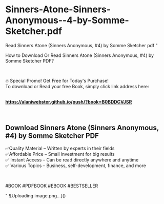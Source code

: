 # Sinners-Atone-Sinners-Anonymous--4-by-Somme-Sketcher.pdf
Read Sinners Atone (Sinners Anonymous, #4) by Somme Sketcher pdf
"<p>How to Download Or Read Sinners Atone (Sinners Anonymous, #4) by Somme Sketcher PDF?</p>
<p>&nbsp;</p>
<p>&#128293;  Special Promo! Get Free for Today's Purchase!<br />To download or Read your free Book, simply click link address here:&nbsp;<br />&nbsp;</p>
<p><a href=""https://alaniwebster.github.io/push/?book=B0BDDCVJSR""><strong>https://alaniwebster.github.io/push/?book=B0BDDCVJSR</strong></a></p>
<p>&nbsp;</p>
<h2>Download Sinners Atone (Sinners Anonymous, #4) by Somme Sketcher PDF</h2>
<p>&#x2705;Quality Material &ndash; Written by experts in their fields<br />&#x2705;Affordable Price &ndash; Small investment for big results<br />&#x2705; Instant Access &ndash; Can be read directly anywhere and anytime<br />&#x2705; Various Topics &ndash; Business, self-development, finance, and more</p>
<p>&nbsp;</p>
<p>#BOOK #PDFBOOK #EBOOK #BESTSELLER</p>
"
![Uploading image.png…]()
